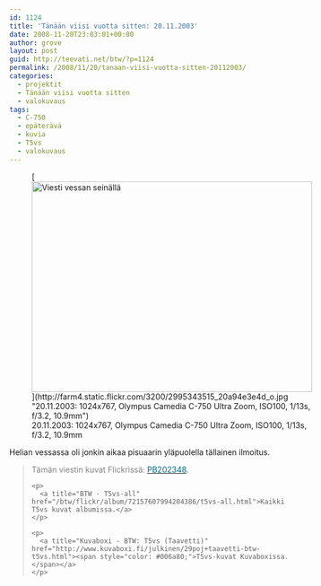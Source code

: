 ```yaml
---
id: 1124
title: 'Tänään viisi vuotta sitten: 20.11.2003'
date: 2008-11-20T23:03:01+00:00
author: grove
layout: post
guid: http://teevati.net/btw/?p=1124
permalink: /2008/11/20/tanaan-viisi-vuotta-sitten-20112003/
categories:
  - projektit
  - Tänään viisi vuotta sitten
  - valokuvaus
tags:
  - C-750
  - epäterävä
  - kuvia
  - T5vs
  - valokuvaus
---
```

<figure style="width: 500px" class="wp-caption aligncenter">[<img title="Viesti vessa seinällä" src="http://farm4.static.flickr.com/3200/2995343515_91a8d0d277.jpg" alt="Viesti vessan seinällä" width="500" height="375" />](http://farm4.static.flickr.com/3200/2995343515_20a94e3e4d_o.jpg "20.11.2003: 1024x767, Olympus Camedia C-750 Ultra Zoom, ISO100, 1/13s, f/3.2, 10.9mm")<figcaption class="wp-caption-text">20.11.2003: 1024x767, Olympus Camedia C-750 Ultra Zoom, ISO100, 1/13s, f/3.2, 10.9mm</figcaption></figure> 

<p style="text-align: center;">
  <p>
    Helian vessassa oli jonkin aikaa pisuaarin yläpuolella tällainen ilmoitus.
  </p>
  
  <blockquote>
    <p>
      <span style="color: #808080;">Tämän viestin kuvat Flickrissä: </span><a title="PB202348 on Flickr" href="http://flickr.com/photos/teevati/2995343515"><span style="color: #006a80;">PB202348</span></a>.
    </p>
    
    <p>
      <a title="BTW · T5vs-all" href="/btw/flickr/album/72157607994204386/t5vs-all.html">Kaikki T5vs kuvat albumissa.</a>
    </p>
    
    <p>
      <a title="Kuvaboxi - BTW: T5vs (Taavetti)" href="http://www.kuvaboxi.fi/julkinen/29poj+taavetti-btw-t5vs.html"><span style="color: #006a80;">T5vs-kuvat Kuvaboxissa.</span></a>
    </p>
  </blockquote>